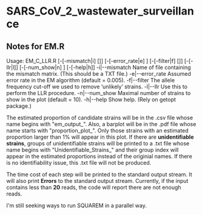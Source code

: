 # SARS_CoV_2_wastewater_surveillance

## Notes for EM.R
Usage: EM_C_LLR.R [-[-mismatch|i] [<character>]] [-[-error_rate|e] <double>] [-[-filter|f] [<double>]] [-[-llr|l]] [-[-num_show|n] <integer>] [-[-help|h]]
    -i|--mismatch      Name of file containing the mismatch matrix. (This should be a TXT file.)
    -e|--error_rate    Assumed error rate in the EM algorithm (default = 0.005).
    -f|--filter        The allele frequency cut-off we used to remove ‘unlikely’ strains.
    -l|--llr           Use this to perform the LLR procedure.
    -n|--num_show      Maximal number of strains to show in the plot (default = 10).
    -h|--help          Show help.
 (Rely on getopt package.)

The estimated proportion of candidate strains will be in the .csv file whose name begins with "em_output_". Also, a barplot will be in the .pdf file whose name starts with "proportion_plot_". Only those strains with an estimated proportion larger than 1% will appear in this plot. If there are **unidentifiable strains**, groups of unidentifiable strains will be printed to a .txt file whose name begins with "Unidentifiable_Strains_" and their group index will appear in the estimated proportions instead of the originial names. If there is no identifiability issue, this .txt file will not be produced.

The time cost of each step will be printed to the standard output stream. It will also print **Errors**  to the standard output stream. Currently, if the input contains less than **20** reads, the code will report there are not enough reads.

I'm still seeking ways to run SQUAREM in a parallel way.
